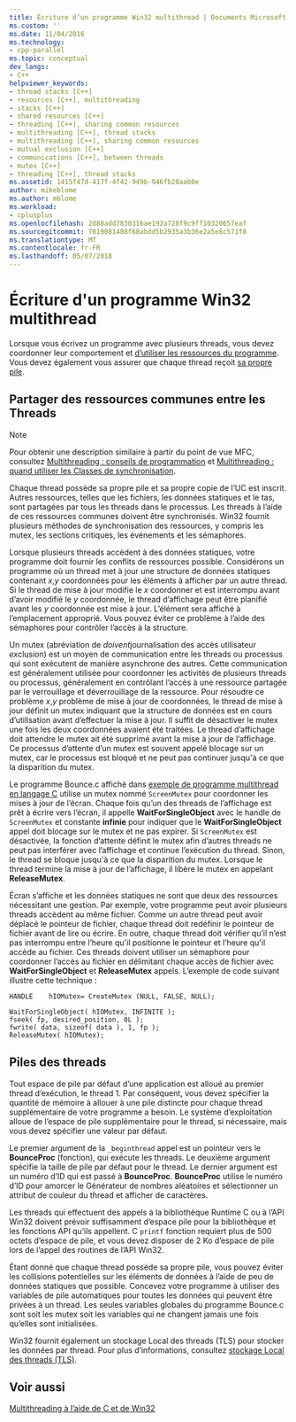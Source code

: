 ```yaml
---
title: Écriture d’un programme Win32 multithread | Documents Microsoft
ms.custom: ''
ms.date: 11/04/2016
ms.technology:
- cpp-parallel
ms.topic: conceptual
dev_langs:
- C++
helpviewer_keywords:
- thread stacks [C++]
- resources [C++], multithreading
- stacks [C++]
- shared resources [C++]
- threading [C++], sharing common resources
- multithreading [C++], thread stacks
- multithreading [C++], sharing common resources
- mutual exclusion [C++]
- communications [C++], between threads
- mutex [C++]
- threading [C++], thread stacks
ms.assetid: 1415f47d-417f-4f42-949b-946fb28aab0e
author: mikeblome
ms.author: mblome
ms.workload:
- cplusplus
ms.openlocfilehash: 2d88add7830316ae192a728f9c9ff10320657eaf
ms.sourcegitcommit: 7019081488f68abdd5b2935a3b36e2a5e8c571f8
ms.translationtype: MT
ms.contentlocale: fr-FR
ms.lasthandoff: 05/07/2018
---
```

# <a name="writing-a-multithreaded-win32-program"></a>Écriture d'un programme Win32 multithread
Lorsque vous écrivez un programme avec plusieurs threads, vous devez coordonner leur comportement et [d’utiliser les ressources du programme](#_core_sharing_common_resources_between_threads). Vous devez également vous assurer que chaque thread reçoit [sa propre pile](#_core_thread_stacks).  
  
##  <a name="_core_sharing_common_resources_between_threads"></a> Partager des ressources communes entre les Threads  
  
> [!NOTE]
>  Pour obtenir une description similaire à partir du point de vue MFC, consultez [Multithreading : conseils de programmation](../parallel/multithreading-programming-tips.md) et [Multithreading : quand utiliser les Classes de synchronisation](../parallel/multithreading-when-to-use-the-synchronization-classes.md).  
  
 Chaque thread possède sa propre pile et sa propre copie de l’UC est inscrit. Autres ressources, telles que les fichiers, les données statiques et le tas, sont partagées par tous les threads dans le processus. Les threads à l’aide de ces ressources communes doivent être synchronisés. Win32 fournit plusieurs méthodes de synchronisation des ressources, y compris les mutex, les sections critiques, les événements et les sémaphores.  
  
 Lorsque plusieurs threads accèdent à des données statiques, votre programme doit fournir les conflits de ressources possible. Considérons un programme où un thread met à jour une structure de données statiques contenant *x*,*y* coordonnées pour les éléments à afficher par un autre thread. Si le thread de mise à jour modifie le *x* coordonner et est interrompu avant d’avoir modifié le *y* coordonnée, le thread d’affichage peut être planifié avant les *y* coordonnée est mise à jour. L’élément sera affiché à l’emplacement approprié. Vous pouvez éviter ce problème à l’aide des sémaphores pour contrôler l’accès à la structure.  
  
 Un mutex (abréviation de *doivent*journalisation des accès utilisateur *ex*clusion) est un moyen de communication entre les threads ou processus qui sont exécutent de manière asynchrone des autres. Cette communication est généralement utilisée pour coordonner les activités de plusieurs threads ou processus, généralement en contrôlant l’accès à une ressource partagée par le verrouillage et déverrouillage de la ressource. Pour résoudre ce problème *x*,*y* problème de mise à jour de coordonnées, le thread de mise à jour définit un mutex indiquant que la structure de données est en cours d’utilisation avant d’effectuer la mise à jour. Il suffit de désactiver le mutex une fois les deux coordonnées avaient été traitées. Le thread d’affichage doit attendre le mutex ait été supprimé avant la mise à jour de l’affichage. Ce processus d’attente d’un mutex est souvent appelé blocage sur un mutex, car le processus est bloqué et ne peut pas continuer jusqu'à ce que la disparition du mutex.  
  
 Le programme Bounce.c affiché dans [exemple de programme multithread en langage C](../parallel/sample-multithread-c-program.md) utilise un mutex nommé `ScreenMutex` pour coordonner les mises à jour de l’écran. Chaque fois qu’un des threads de l’affichage est prêt à écrire vers l’écran, il appelle **WaitForSingleObject** avec le handle de `ScreenMutex` et constante **infinie** pour indiquer que le  **WaitForSingleObject** appel doit blocage sur le mutex et ne pas expirer. Si `ScreenMutex` est désactivée, la fonction d’attente définit le mutex afin d’autres threads ne peut pas interférer avec l’affichage et continue l’exécution du thread. Sinon, le thread se bloque jusqu'à ce que la disparition du mutex. Lorsque le thread termine la mise à jour de l’affichage, il libère le mutex en appelant **ReleaseMutex**.  
  
 Écran s’affiche et les données statiques ne sont que deux des ressources nécessitant une gestion. Par exemple, votre programme peut avoir plusieurs threads accèdent au même fichier. Comme un autre thread peut avoir déplacé le pointeur de fichier, chaque thread doit redéfinir le pointeur de fichier avant de lire ou écrire. En outre, chaque thread doit vérifier qu’il n’est pas interrompu entre l’heure qu'il positionne le pointeur et l’heure qu'il accède au fichier. Ces threads doivent utiliser un sémaphore pour coordonner l’accès au fichier en délimitant chaque accès de fichier avec **WaitForSingleObject** et **ReleaseMutex** appels. L’exemple de code suivant illustre cette technique :  
  
```  
HANDLE    hIOMutex= CreateMutex (NULL, FALSE, NULL);  
  
WaitForSingleObject( hIOMutex, INFINITE );  
fseek( fp, desired_position, 0L );  
fwrite( data, sizeof( data ), 1, fp );  
ReleaseMutex( hIOMutex);  
```  
  
##  <a name="_core_thread_stacks"></a> Piles des threads  
 Tout espace de pile par défaut d’une application est alloué au premier thread d’exécution, le thread 1. Par conséquent, vous devez spécifier la quantité de mémoire à allouer à une pile distincte pour chaque thread supplémentaire de votre programme a besoin. Le système d’exploitation alloue de l’espace de pile supplémentaire pour le thread, si nécessaire, mais vous devez spécifier une valeur par défaut.  
  
 Le premier argument de la `_beginthread` appel est un pointeur vers le **BounceProc** (fonction), qui exécute les threads. Le deuxième argument spécifie la taille de pile par défaut pour le thread. Le dernier argument est un numéro d’ID qui est passé à **BounceProc**. **BounceProc** utilise le numéro d’ID pour amorcer le Générateur de nombres aléatoires et sélectionner un attribut de couleur du thread et afficher de caractères.  
  
 Les threads qui effectuent des appels à la bibliothèque Runtime C ou à l’API Win32 doivent prévoir suffisamment d’espace pile pour la bibliothèque et les fonctions API qu’ils appellent. C `printf` fonction requiert plus de 500 octets d’espace de pile, et vous devez disposer de 2 Ko d’espace de pile lors de l’appel des routines de l’API Win32.  
  
 Étant donné que chaque thread possède sa propre pile, vous pouvez éviter les collisions potentielles sur les éléments de données à l’aide de peu de données statiques que possible. Concevez votre programme à utiliser des variables de pile automatiques pour toutes les données qui peuvent être privées à un thread. Les seules variables globales du programme Bounce.c sont soit les mutex soit les variables qui ne changent jamais une fois qu’elles sont initialisées.  
  
 Win32 fournit également un stockage Local des threads (TLS) pour stocker les données par thread. Pour plus d’informations, consultez [stockage Local des threads (TLS)](../parallel/thread-local-storage-tls.md).  
  
## <a name="see-also"></a>Voir aussi  
 [Multithreading à l’aide de C et de Win32](../parallel/multithreading-with-c-and-win32.md)